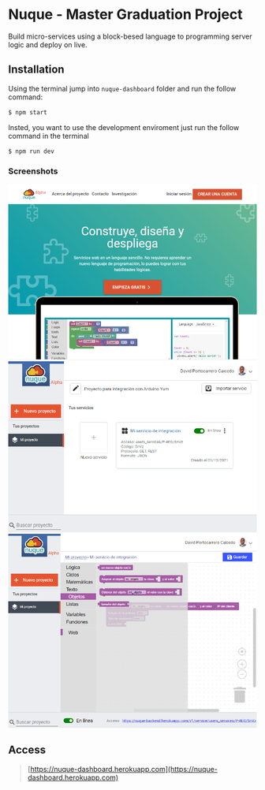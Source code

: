 # Nuque - Master Graduation Project

Build micro-services using a block-besed language to programming server logic and deploy on live.

## Installation
Using the terminal jump into `nuque-dashboard` folder and run the follow command:

```bash
$ npm start
```

Insted, you want to use the development enviroment just run the follow command in the terminal

```bash
$ npm run dev
```

### Screenshots

![screenshot](./static/images/01_cover.png)
![screenshot](./static/images/02_dashboard.png)
![screenshot](./static/images/03_playground.png)

## Access

> [https://nuque-dashboard.herokuapp.com](https://nuque-dashboard.herokuapp.com)